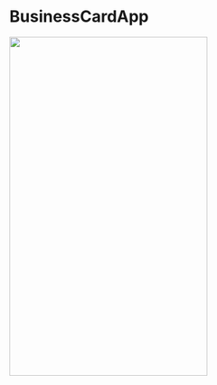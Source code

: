 # BusinessCardApp

<img src = "https://github.com/poojac1911/BusinessCardApp/assets/96935709/94b95e57-2a67-466d-8571-29dc9c0fb014" width = 350 height = 600>
